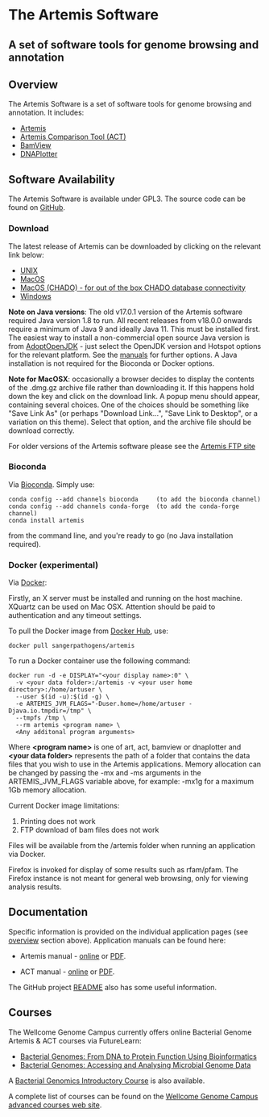 # The Artemis Software
## A set of software tools for genome browsing and annotation

## Overview
The Artemis Software is a set of software tools for genome browsing and annotation. It includes:

* [Artemis](Artemis/)
* [Artemis Comparison Tool (ACT)](ACT/)
* [BamView](BamView/)
* [DNAPlotter](DNAPlotter)

## Software Availability
The Artemis Software is available under GPL3. The source code can be found on [GitHub](https://github.com/sanger-pathogens/Artemis).

### Download

The latest release of Artemis can be downloaded by clicking on the relevant link below:

* [UNIX](https://github.com/sanger-pathogens/Artemis/releases/download/v18.0.3/artemis-unix-release-18.0.3.tar.gz)
* [MacOS](https://github.com/sanger-pathogens/Artemis/releases/download/v18.0.3/artemis-macosx-release-18.0.3.dmg.gz)
* [MacOS (CHADO) - for out of the box CHADO database connectivity](https://github.com/sanger-pathogens/Artemis/releases/download/v18.0.3/artemis-macosx-chado-release-18.0.3.dmg.gz)
* [Windows](https://github.com/sanger-pathogens/Artemis/releases/download/v18.0.3/artemis-windows-release-18.0.3.zip)

__Note on Java versions__: The old v17.0.1 version of the Artemis software required Java version 1.8 to run. All recent releases from v18.0.0 onwards require a minimum of Java 9 and ideally Java 11. This must be installed first. The easiest way to install a non-commercial open source Java version is from [AdoptOpenJDK](https://adoptopenjdk.net/releases.html) - just select the OpenJDK version and Hotspot options for the relevant platform. See the [manuals](#documentation) for further options. A Java installation is not required for the Bioconda or Docker options.

__Note for MacOSX__: occasionally a browser decides to display the contents of the .dmg.gz archive file rather than downloading it. If this happens hold down the <control> key and click on the download link. A popup menu should appear, containing several choices. One of the choices should be something like "Save Link As" (or perhaps "Download Link...", "Save Link to Desktop", or a variation on this theme). Select that option, and the archive file should be download correctly.

For older versions of the Artemis software please see the [Artemis FTP site](ftp://ftp.sanger.ac.uk/pub/resources/software/artemis/)

### Bioconda

Via [Bioconda](https://bioconda.github.io). Simply use:
```
conda config --add channels bioconda     (to add the bioconda channel)
conda config --add channels conda-forge  (to add the conda-forge channel)
conda install artemis
```
from the command line, and you're ready to go (no Java installation required).

### Docker (experimental)

Via [Docker](https://hub.docker.com/r/sangerpathogens/artemis):

Firstly, an X server must be installed and running on the host machine. XQuartz can be used on Mac OSX. Attention should be paid to authentication and any timeout settings.

To pull the Docker image from [Docker Hub](https://hub.docker.com/r/sangerpathogens/artemis), use:
```
docker pull sangerpathogens/artemis
```
To run a Docker container use the following command:
```
docker run -d -e DISPLAY="<your display name>:0" \
  -v <your data folder>:/artemis -v <your user home directory>:/home/artuser \
  --user $(id -u):$(id -g) \
  -e ARTEMIS_JVM_FLAGS="-Duser.home=/home/artuser -Djava.io.tmpdir=/tmp" \
  --tmpfs /tmp \
  --rm artemis <program name> \
  <Any additonal program arguments>
```
Where **\<program name\>** is one of art, act, bamview or dnaplotter and **\<your data folder\>** represents the path of a folder that contains the data files that you wish to use in the Artemis applications. Memory allocation can be changed by passing the -mx and -ms arguments in the ARTEMIS_JVM_FLAGS variable above, for example: -mx1g for a maximum 1Gb memory allocation.

Current Docker image limitations:
1. Printing does not work
2. FTP download of bam files does not work

Files will be available from the /artemis folder when running an application via Docker.

Firefox is invoked for display of some results such as rfam/pfam. The Firefox instance
is not meant for general web browsing, only for viewing analysis results.

## Documentation

Specific information is provided on the individual application pages (see [overview](#overview) section above). Application manuals can be found here:

* Artemis manual - [online](https://sanger-pathogens.github.io/Artemis/Artemis/artemis-manual.html) or [PDF](https://sanger-pathogens.github.io/Artemis/Artemis/artemis-manual.pdf).

* ACT manual - [online](https://sanger-pathogens.github.io/Artemis/ACT/act-manual.html) or [PDF](https://sanger-pathogens.github.io/Artemis/ACT/act-manual.pdf).

The GitHub project [README](https://github.com/sanger-pathogens/Artemis/blob/master/README.md) also has some useful information.

## Courses

The Wellcome Genome Campus currently offers online Bacterial Genome Artemis & ACT courses via FutureLearn:

* [Bacterial Genomes: From DNA to Protein Function Using Bioinformatics](https://www.futurelearn.com/courses/bacterial-genomes-bioinformatics)
* [Bacterial Genomes: Accessing and Analysing Microbial Genome Data](https://www.futurelearn.com/courses/bacterial-genomes-access-and-analysis)

A [Bacterial Genomics Introductory Course](https://www.futurelearn.com/courses/introduction-to-bacterial-genomics) is also available.

A complete list of courses can be found on the [Wellcome Genome Campus advanced courses web site](https://coursesandconferences.wellcomegenomecampus.org/event-type/courses/).
